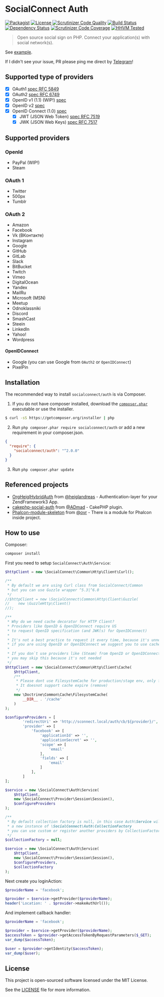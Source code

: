 SocialConnect Auth
==================

[![Packagist](https://img.shields.io/packagist/v/socialconnect/auth.svg?style=flat-square)](https://packagist.org/packages/socialconnect/auth)
[![License](http://img.shields.io/packagist/l/SocialConnect/auth.svg?style=flat-square)](https://github.com/SocialConnect/auth/blob/master/LICENSE)
[![Scrutinizer Code Quality](http://img.shields.io/scrutinizer/g/socialconnect/auth/master.svg?style=flat-square)](https://scrutinizer-ci.com/g/SocialConnect/auth/?branch=master)
[![Build Status](http://img.shields.io/travis/SocialConnect/auth.svg?style=flat-square)](https://travis-ci.org/SocialConnect/auth)
[![Dependency Status](https://www.versioneye.com/user/projects/54d7935c2bc7901e48000014/badge.svg?style=flat)](https://www.versioneye.com/user/projects/54d7935c2bc7901e48000014)
[![Scrutinizer Code Coverage](https://img.shields.io/scrutinizer/coverage/g/socialconnect/auth/master.svg?style=flat-square)](https://scrutinizer-ci.com/g/SocialConnect/auth/?branch=master)
[![HHVM Tested](http://hhvm.h4cc.de/badge/socialconnect/auth.svg?style=flat-square)](https://travis-ci.org/SocialConnect/auth)

> Open source social sign on PHP. Connect your application(s) with social network(s).

See [example](./example).

If I didn't see your issue, PR please ping me direct by [Telegram](https://telegram.me/ovrweb)!

## Supported type of providers

- [x] OAuth1 [spec RFC 5849](https://tools.ietf.org/html/rfc5849)
- [x] OAuth2 [spec RFC 6749](https://tools.ietf.org/html/rfc6749)
- [X] OpenID v1 (1.1) (WIP!) [spec](https://openid.net/specs/openid-authentication-1_1.html)
- [X] OpenID v2 [spec](http://openid.net/specs/openid-authentication-2_0.html)
- [X] OpenID Connect (1.0) [spec](http://openid.net/specs/openid-connect-core-1_0.html#OpenID.Discovery)
    - [X] JWT (JSON Web Token) [spec RFC 7519](https://tools.ietf.org/html/rfc7519)
    - [X] JWK (JSON Web Keys) [spec RFC 7517](https://tools.ietf.org/html/rfc7517)

## Supported providers

### OpenId

* PayPal (WIP!)
* Steam

### OAuth 1

* Twitter
* 500px
* Tumblr

### OAuth 2

* Amazon
* Facebook
* Vk (ВКонтакте)
* Instagram
* Google
* GitHub
* GitLab
* Slack
* BitBucket
* Twitch
* Vimeo
* DigitalOcean
* Yandex
* MailRu
* Microsoft (MSN)
* Meetup
* Odnoklassniki
* Discord
* SmashCast
* Steein
* LinkedIn
* Yahoo!
* Wordpress

#### OpenIDConnect

* Google (you can use Google from `OAuth2` or `OpenIDConnect`)
* PixelPin

## Installation

The recommended way to install `socialconnect/auth` is via Composer.

1. If you do not have composer installed, download the [`composer.phar`](https://getcomposer.org/composer.phar) executable or use the installer.

``` sh
$ curl -sS https://getcomposer.org/installer | php
```

2. Run `php composer.phar require socialconnect/auth` or add a new requirement in your composer.json.

``` json
{
  "require": {
    "socialconnect/auth": "^2.0.0"
  }
}
```

3. Run `php composer.phar update`

## Referenced projects

- [OrgHeiglHybridAuth](https://github.com/heiglandreas/HybridAuth) from [@heiglandreas](https://github.com/heiglandreas) - Authentication-layer for your ZendFramework3 App.
- [cakephp-social-auth](https://github.com/ADmad/cakephp-social-auth) from [@ADmad](https://github.com/ADmad) - CakePHP plugin. 
- [Phalcon-module-skeleton](https://github.com/ovr/phalcon-module-skeleton) from [@ovr](https://github.com/ovr) - There is a module for Phalcon inside project.

## How to use

Composer:

```sh
composer install 
```

First you need to setup `SocialConnect\Auth\Service`:

```php
$httpClient = new \SocialConnect\Common\Http\Client\Curl();

/**
 * By default we are using Curl class from SocialConnect/Common
 * but you can use Guzzle wrapper ^5.3|^6.0
 */
//$httpClient = new \SocialConnect\Common\Http\Client\Guzzle(
//    new \GuzzleHttp\Client()
//);

/**
 * Why do we need cache decorator for HTTP Client?
 * Providers like OpenID & OpenIDConnect require US
 * to request OpenID specification (and JWK(s) for OpenIDConnect)
 *
 * It's not a best practice to request it every time, because it's unneeded round trip to the server
 * if you are using OpenID or OpenIDConnect we suggest you to use cache
 *
 * If you don`t use providers like (Steam) from OpenID or OpenIDConnect
 * you may skip this because it's not needed
 */
$httpClient = new \SocialConnect\Common\Http\Client\Cache(
    $httpClient,
    /**
     * Please dont use FilesystemCache for production/stage env, only for local testing!
     * It doesnot support cache expire (remove)
     */
    new \Doctrine\Common\Cache\FilesystemCache(
        __DIR__ . '/cache'
    )
);

$configureProviders = [
        'redirectUri' => 'http://sconnect.local/auth/cb/${provider}/',
        'provider' => [
            'facebook' => [
                'applicationId' => '',
                'applicationSecret' => '',
                'scope' => [
                    'email'
                ],
                'fields' => [
                    'email'
                ]
            ],
        ]
];

$service = new \SocialConnect\Auth\Service(
    $httpClient,
    new \SocialConnect\Provider\Session\Session(),
    $configureProviders
);

/**
 * By default collection factory is null, in this case Auth\Service will create 
 * a new instance of \SocialConnect\Auth\CollectionFactory
 * you can use custom or register another providers by CollectionFactory instance
 */
$collectionFactory = null;

$service = new \SocialConnect\Auth\Service(
    $httpClient,
    new \SocialConnect\Provider\Session\Session(),
    $configureProviders,
    $collectionFactory
);
```

Next create you loginAction:

```php
$providerName = 'facebook';

$provider = $service->getProvider($providerName);
header('Location: ' . $provider->makeAuthUrl());
```

And implement callback handler:

```php
$providerName = 'facebook';

$provider = $service->getProvider($providerName);
$accessToken = $provider->getAccessTokenByRequestParameters($_GET);
var_dump($accessToken);

$user = $provider->getIdentity($accessToken);
var_dump($user);
```

License
-------

This project is open-sourced software licensed under the MIT License.

See the [LICENSE](LICENSE) file for more information.

